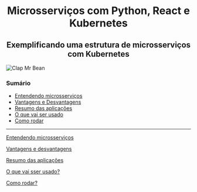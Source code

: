 <h1 align="center">Microsserviços com Python, React e Kubernetes</h1>
<h2 align="center">Exemplificando uma estrutura de microsserviços com Kubernetes</h2>

![Clap Mr Bean](./assets/clap-mr-bean.gif)

<h3>Sumário</h3>

 - [Entendendo microsserviços](#entendendo-microsservicos)
 - [Vantagens e Desvantagens](#vantagens-desvantagens)
 - [Resumo das aplicações](#resumo-das-aplicacoes)
 - [O que vai ser usado](#o-que-vai-ser-usado)
 - [Como rodar](#como-rodar)

<hr />

[Entendendo microsserviços](#entendendo-microsservicos)

[Vantagens e desvantagens](#vantagens-desvantagens)

[Resumo das aplicações](#resumo-das-aplicacoes)

[O que vai sser usado?](#o-que-vai-ser-usado)

[Como rodar?](#como-rodar)